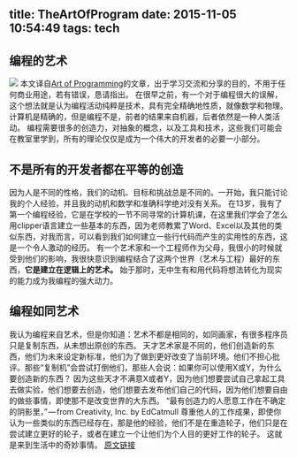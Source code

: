 title: TheArtOfProgram
date: 2015-11-05 10:54:49
tags: tech
---
## 编程的艺术
<!--more-->
![](1.jpg) 
本文译自[Art of Programming](https://medium.com/art-of-programming/about)的文章，出于学习交流和分享的目的，不用于任何商业用途，若有错误，恳请指出。
在很早之前，有一个对于编程很大的误解，这个想法就是认为编程活动纯粹是技术，具有完全精确地性质，就像数学和物理。计算机是精确的，但是编程不是，前者的结果来自机器，后者依然是一种人类活动。
编程需要很多的创造力，对抽象的概念，以及工具和技术，这些我们可能会在教室里学到，所有的理论仅仅是成为一个伟大的开发者的必要一小部分。
## 不是所有的开发者都在平等的创造
因为人是不同的性格，我们的动机、目标和挑战总是不同的。一开始，我只能讨论我的个人经验，并且我的动机和数学和准确科学绝对没有关系。
在13岁，我有了第一个编程经验，它是在学校的一节不同寻常的计算机课，在这里我们学会了怎么用clipper语言建立一些基本的东西，因为老师教累了Word、Excel以及其他的类似东西，对我而言，可以看到我们如何建立一些行代码而产生的实用性的东西，这是一个令人激动的经历。
有一个艺术家和一个工程师作为父母，我很小的时候就受到他们的影响，我很快意识到编程结合了这两个世界（艺术与工程）最好的东西，**它是建立在逻辑上的艺术。**
始于那时，无中生有和用代码将想法转化为现实的能力成为我编程的强大动力。
## 编程如同艺术
我认为编程来自艺术，但是你知道：艺术不都是相同的，如同画家，有很多程序员只是复制东西，从未想出原创的东西。
天才艺术家是不同的，他们创造新的东西，他们为未来设定新标准，他们为了做到更好改变了当前环境。他们不担心批评。那些“复制机”会尝试打倒他们，那些人会说：如果你可以使用X或Y，为什么要创造新的东西？
因为这些天才不满意X或者Y，因为他们想要尝试自己拿起工具去做实验，他们想要去创造，他们想要去发布他们自己的代码，因为他们想要自由的做些事情，即使那不是改变世界的大东西。
“最有创造力的人愿意工作在不确定的阴影里，” — from Creativity, Inc. by EdCatmull
尊重他人的工作成果，即使你认为一些类似的东西已经存在，那是他的经验，他们不是在重造轮子，他们只是在尝试建立更好的轮子，或者在建立一个让他们为个人目的更好工作的轮子。
这就是来到生活中的奇妙事情。
[原文链接](https://medium.com/art-of-programming/the-creative-programmer-2dde54f83e3a)